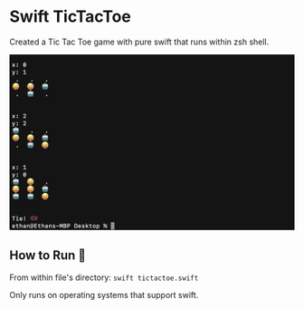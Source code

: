 # Swift TicTacToe
Created a Tic Tac Toe game with pure swift that runs within zsh shell.

![tictactoe image](./Images/tictactoe.jpeg)

## How to Run 🤔

From within file's directory: ```swift tictactoe.swift```

Only runs on operating systems that support swift.
